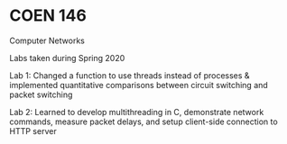 # COEN 146

Computer Networks

Labs taken during Spring 2020

Lab 1: Changed a function to use threads instead of processes & implemented quantitative comparisons between circuit switching and packet switching

Lab 2: Learned to develop multithreading in C, demonstrate network commands, measure packet delays, and setup client-side connection to HTTP server

